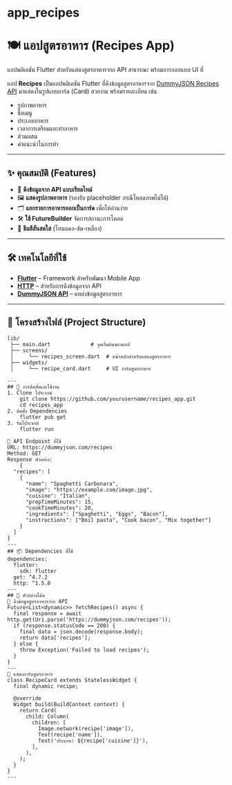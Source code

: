 # app_recipes

# 🍽️ แอปสูตรอาหาร (Recipes App)
แอปพลิเคชัน Flutter สำหรับแสดงสูตรอาหารจาก API สาธารณะ พร้อมการออกแบบ UI ที่

แอป **Recipes** เป็นแอปพลิเคชัน Flutter ที่ดึงข้อมูลสูตรอาหารจาก [DummyJSON Recipes API](https://dummyjson.com/recipes) มาแสดงในรูปแบบการ์ด (Card) สวยงาม พร้อมรายละเอียด เช่น  
- รูปภาพอาหาร  
- ชื่อเมนู  
- ประเภทอาหาร  
- เวลาการเตรียมและทำอาหาร  
- ส่วนผสม  
- คำแนะนำในการทำ  

---

## ✨ คุณสมบัติ (Features)

- 📡 **ดึงข้อมูลจาก API แบบเรียลไทม์**  
- 🖼️ **แสดงรูปภาพอาหาร** (รองรับ placeholder กรณีโหลดภาพไม่ได้)  
- 🗂️ **แยกรายการอาหารออกเป็นการ์ด** เพื่อให้อ่านง่าย  
- 🛠️ **ใช้ FutureBuilder** จัดการสถานะการโหลด  
- 🎨 **ธีมสีสันสดใส** (โทนแดง-ส้ม-เหลือง)  

---

## 🛠️ เทคโนโลยีที่ใช้

- **[Flutter](https://flutter.dev/)** – Framework สำหรับพัฒนา Mobile App  
- **[HTTP](https://pub.dev/packages/http)** – สำหรับการดึงข้อมูลจาก API  
- **[DummyJSON API](https://dummyjson.com/)** – แหล่งข้อมูลสูตรอาหาร  

---

## 📂 โครงสร้างไฟล์ (Project Structure)

```plaintext
lib/
 ├── main.dart             # จุดเริ่มต้นของแอป
 ├── screens/
 │     └── recipes_screen.dart  # หน้าหลักสำหรับแสดงสูตรอาหาร
 ├── widgets/
 │     └── recipe_card.dart     # UI การ์ดสูตรอาหาร

---
## 🚀 การติดตั้งและใช้งาน
1. Clone โปรเจกต์
    git clone https://github.com/yourusername/recipes_app.git
    cd recipes_app
2. ติดตั้ง Dependencies
    flutter pub get
3. รันโปรเจกต์
    flutter run

🔗 API Endpoint ที่ใช้
URL: https://dummyjson.com/recipes
Method: GET
Response ตัวอย่าง:
    {
  "recipes": [
    {
      "name": "Spaghetti Carbonara",
      "image": "https://example.com/image.jpg",
      "cuisine": "Italian",
      "prepTimeMinutes": 15,
      "cookTimeMinutes": 20,
      "ingredients": ["Spaghetti", "Eggs", "Bacon"],
      "instructions": ["Boil pasta", "Cook bacon", "Mix together"]
    }
  ]
}
---
## 📦 Dependencies ที่ใช้
dependencies:
  flutter:
    sdk: flutter
  get: ^4.7.2
  http: ^1.5.0
---
## 🧪 ตัวอย่างโค้ด
🔹 ดึงข้อมูลสูตรอาหารจาก API
Future<List<dynamic>> fetchRecipes() async {
  final response = await http.get(Uri.parse('https://dummyjson.com/recipes'));
  if (response.statusCode == 200) {
    final data = json.decode(response.body);
    return data['recipes'];
  } else {
    throw Exception('Failed to load recipes');
  }
}
---
🔹 แสดงการ์ดสูตรอาหาร
class RecipeCard extends StatelessWidget {
  final dynamic recipe;

  @override
  Widget build(BuildContext context) {
    return Card(
      child: Column(
        children: [
          Image.network(recipe['image']),
          Text(recipe['name']),
          Text('ประเภท: ${recipe['cuisine']}'),
        ],
      ),
    );
  }
}
---
